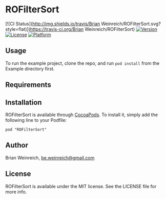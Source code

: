 # ROFilterSort

[![CI Status](http://img.shields.io/travis/Brian Weinreich/ROFilterSort.svg?style=flat)](https://travis-ci.org/Brian Weinreich/ROFilterSort)
[![Version](https://img.shields.io/cocoapods/v/ROFilterSort.svg?style=flat)](http://cocoadocs.org/docsets/ROFilterSort)
[![License](https://img.shields.io/cocoapods/l/ROFilterSort.svg?style=flat)](http://cocoadocs.org/docsets/ROFilterSort)
[![Platform](https://img.shields.io/cocoapods/p/ROFilterSort.svg?style=flat)](http://cocoadocs.org/docsets/ROFilterSort)

## Usage

To run the example project, clone the repo, and run `pod install` from the Example directory first.

## Requirements

## Installation

ROFilterSort is available through [CocoaPods](http://cocoapods.org). To install
it, simply add the following line to your Podfile:

    pod "ROFilterSort"

## Author

Brian Weinreich, be.weinreich@gmail.com

## License

ROFilterSort is available under the MIT license. See the LICENSE file for more info.

